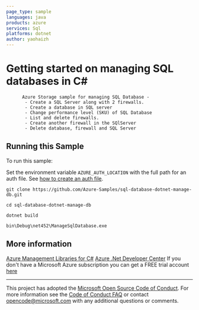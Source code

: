 ```yaml
---
page_type: sample
languages: java
products: azure
services: Sql
platforms: dotnet
author: yaohaizh
---
```


# Getting started on managing SQL databases in C# #

          Azure Storage sample for managing SQL Database -
           - Create a SQL Server along with 2 firewalls.
           - Create a database in SQL server
           - Change performance level (SKU) of SQL Database
           - List and delete firewalls.
           - Create another firewall in the SQlServer
           - Delete database, firewall and SQL Server


## Running this Sample ##

To run this sample:

Set the environment variable `AZURE_AUTH_LOCATION` with the full path for an auth file. See [how to create an auth file](https://github.com/Azure/azure-libraries-for-net/blob/master/AUTH.md).

    git clone https://github.com/Azure-Samples/sql-database-dotnet-manage-db.git

    cd sql-database-dotnet-manage-db
  
    dotnet build
    
    bin\Debug\net452\ManageSqlDatabase.exe

## More information ##

[Azure Management Libraries for C#](https://github.com/Azure/azure-sdk-for-net/tree/Fluent)
[Azure .Net Developer Center](https://azure.microsoft.com/en-us/develop/net/)
If you don't have a Microsoft Azure subscription you can get a FREE trial account [here](http://go.microsoft.com/fwlink/?LinkId=330212)

---

This project has adopted the [Microsoft Open Source Code of Conduct](https://opensource.microsoft.com/codeofconduct/). For more information see the [Code of Conduct FAQ](https://opensource.microsoft.com/codeofconduct/faq/) or contact [opencode@microsoft.com](mailto:opencode@microsoft.com) with any additional questions or comments.
